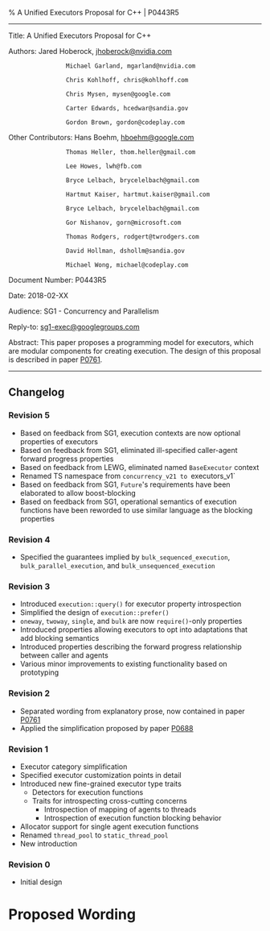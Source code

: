 % A Unified Executors Proposal for C++ | P0443R5

----------------    -------------------------------------
Title:              A Unified Executors Proposal for C++

Authors:            Jared Hoberock, jhoberock@nvidia.com

                    Michael Garland, mgarland@nvidia.com

                    Chris Kohlhoff, chris@kohlhoff.com

                    Chris Mysen, mysen@google.com

                    Carter Edwards, hcedwar@sandia.gov

                    Gordon Brown, gordon@codeplay.com

Other Contributors: Hans Boehm, hboehm@google.com

                    Thomas Heller, thom.heller@gmail.com

                    Lee Howes, lwh@fb.com

                    Bryce Lelbach, brycelelbach@gmail.com

                    Hartmut Kaiser, hartmut.kaiser@gmail.com

                    Bryce Lelbach, brycelelbach@gmail.com

                    Gor Nishanov, gorn@microsoft.com

                    Thomas Rodgers, rodgert@twrodgers.com

                    David Hollman, dshollm@sandia.gov

                    Michael Wong, michael@codeplay.com

Document Number:    P0443R5

Date:               2018-02-XX

Audience:           SG1 - Concurrency and Parallelism

Reply-to:           sg1-exec@googlegroups.com

Abstract:           This paper proposes a programming model for executors, which are modular components for creating execution. The design of this proposal is described in paper [P0761](https://wg21.link/P0761).

------------------------------------------------------

## Changelog

### Revision 5

* Based on feedback from SG1, execution contexts are now optional properties of executors
* Based on feedback from SG1, eliminated ill-specified caller-agent forward progress properties
* Based on feedback from LEWG, eliminated named `BaseExecutor` context
* Renamed TS namespace from `concurrency_v21 to `executors_v1`
* Based on feedback from SG1, `Future`'s requirements have been elaborated to allow boost-blocking
* Based on feedback from SG1, operational semantics of execution functions have been reworded to use similar language as the blocking properties

### Revision 4

* Specified the guarantees implied by `bulk_sequenced_execution`, `bulk_parallel_execution`, and `bulk_unsequenced_execution`

### Revision 3

* Introduced `execution::query()` for executor property introspection
* Simplified the design of `execution::prefer()`
* `oneway`, `twoway`, `single`, and `bulk` are now `require()`-only properties
* Introduced properties allowing executors to opt into adaptations that add blocking semantics
* Introduced properties describing the forward progress relationship between caller and agents
* Various minor improvements to existing functionality based on prototyping

### Revision 2

* Separated wording from explanatory prose, now contained in paper [P0761](https://wg21.link/P0761)
* Applied the simplification proposed by paper [P0688](https://wg21.link/P0688)

### Revision 1

* Executor category simplification
* Specified executor customization points in detail
* Introduced new fine-grained executor type traits
    * Detectors for execution functions
    * Traits for introspecting cross-cutting concerns
        * Introspection of mapping of agents to threads
        * Introspection of execution function blocking behavior
* Allocator support for single agent execution functions
* Renamed `thread_pool` to `static_thread_pool`
* New introduction

### Revision 0

* Initial design

# Proposed Wording

